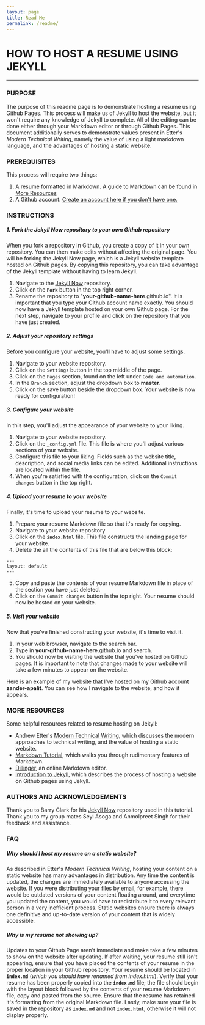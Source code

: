```yaml
---
layout: page
title: Read Me
permalink: /readme/
---
```


# HOW TO HOST A RESUME USING JEKYLL
---
### PURPOSE
The purpose of this readme page is to demonstrate hosting a resume using Github Pages. This process will make us of Jekyll to host the website, but it won't require any knowledge of Jekyll to complete. All of the editing can be done either through your Markdown editor or through Github Pages. This document additionally serves to demonstrate values present in Etter's _Modern Technical Writing_, namely the value of using a light markdown language, and the advantages of hosting a static website.

### PREREQUISITES
This process will require two things:
1. A resume formatted in Markdown. A guide to Markdown can be found in [More Resources](#-More-Resources)
2. A Github account. [Create an account here if you don't have one.](https://github.com/)

### INSTRUCTIONS
##### 1. Fork the Jekyll Now repository to your own Github repository
When you fork a repository in Github, you create a copy of it in your own repository. You can then make edits without affecting the original page. You will be forking the Jekyll Now page, which is a Jekyll website template hosted on Github pages. By copying this repository, you can take advantage of the Jekyll template without having to learn Jekyll.
1. Navigate to the [Jekyll Now](https://github.com/barryclark/jekyll-now) repository.
2. Click on the **``Fork``** button in the top right corner.
3. Rename the repository to "**your-github-name-here**.github.io". It is important that you type your Github account name exactly.
You should now have a Jekyll template hosted on your own Github page. For the next step, navigate to your profile and click on the repository that you have just created.

##### 2. Adjust your repository settings
Before you configure your website, you'll have to adjust some settings.
1. Navigate to your website repository.
2. Click on the ``Settings`` button in the top middle of the page.
3. Click on the ``Pages`` section, found on the left under ``Code and automation``.
4. In the ``Branch`` section, adjust the dropdown box to **master**.
5. Click on the save button beside the dropdown box.
Your website is now ready for configuration!

##### 3. Configure your website
In this step, you'll adjust the appearance of your website to your liking.
1. Navigate to your website repository.
2. Click on the ``_config.yml`` file. This file is where you'll adjust various sections of your website.
3. Configure this file to your liking. Fields such as the website title, description, and social media links can be edited. Additional instructions are located within the file.
4. When you're satisfied with the configuration, click on the ``Commit changes`` button in the top right.

##### 4. Upload your resume to your website
Finally, it's time to upload your resume to your website.
1. Prepare your resume Markdown file so that it's ready for copying.
2. Navigate to your website repository
3. Click on the **``index.html``** file. This file constructs the landing page for your website.
4. Delete the all the contents of this file that are below this block:
```
---
layout: default
---
```
5. Copy and paste the contents of your resume Markdown file in place of the section you have just deleted.
6. Click on the ``Commit changes`` button in the top right.
Your resume should now be hosted on your website.

##### 5. Visit your website
Now that you've finished constructing your website, it's time to visit it.
1. In your web browser, navigate to the search bar.
2. Type in **your-github-name-here**.github.io and search.
3. You should now be visiting the website that you've hosted on Github pages. It is important to note that changes made to your website will take a few minutes to appear on the website.

Here is an example of my website that I've hosted on my Github account **zander-apalit**. You can see how I navigate to the website, and how it appears.
    
### MORE RESOURCES
Some helpful resources related to resume hosting on Jekyll:
- Andrew Etter's [Modern Technical Writing](https://www.amazon.ca/Modern-Technical-Writing-Introduction-Documentation-ebook/dp/B01A2QL9SS), which discusses the modern approaches to technical writing, and the value of hosting a static website.
- [Markdown Tutorial](https://www.markdowntutorial.com/), which walks you through rudimentary features of Markdown.
- [Dillinger](https://dillinger.io/), an online Markdown editor.
- [Introduction to Jekyll](https://ubc-library-rc.github.io/intro-jekyll/jekyll/), which describes the process of hosting a website on Github pages using Jekyll.

### AUTHORS AND ACKNOWLEDGEMENTS
Thank you to Barry Clark for his [Jekyll Now](https://github.com/barryclark/jekyll-now) repository used in this tutorial.
Thank you to my group mates Seyi Asoga and Anmolpreet Singh for their feedback and assistance.

### FAQ

##### Why should I host my resume on a static website?
As described in Etter's _Modern Technical Writing_, hosting your content on a static website has many advantages in distribution. Any time the content is updated, the changes are immediately available to anyone accessing the website. If you were distributing your files by email, for example, there would be outdated versions of your content floating around, and everytime you updated the content, you would have to redistribute it to every relevant person in a very inefficient process. Static websites ensure there is always one definitive and up-to-date version of your content that is widely accessible.

##### Why is my resume not showing up?
Updates to your Github Page aren't immediate and make take a few minutes to show on the website after updating. If after waiting, your resume still isn't appearing, ensure that you have placed the contents of your resume in the proper location in your Github repository. Your resume should be located in **``index.md``** (_which you should have renamed from index.html_). Verify that your resume has been properly copied into the **``index.md``** file; the file should begin with the layout block followed by the contents of your resume Markdown file, copy and pasted from the source. Ensure that the resume has retained it's formatting from the original Markdown file. Lastly, make sure your file is saved in the repository as **``index.md``** and not **``index.html``**, otherwise it will not display properly.
